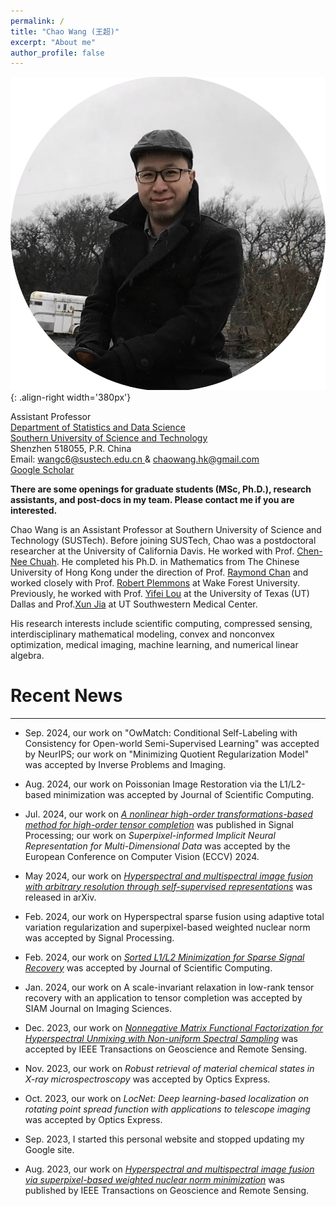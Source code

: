 ```yaml
---
permalink: /
title: "Chao Wang (王超)"
excerpt: "About me"
author_profile: false
---
```


![profile](/images/profile.png){: .align-right width='380px'}

<div>
Assistant Professor
<br>
<a href="https://stat-ds.sustech.edu.cn/"> Department of Statistics and Data Science  </a> 
<br>
<a href="https://sustech.edu.cn/en/"> Southern University of Science and Technology  </a> 
<br>
Shenzhen 518055, P.R. China
</div>


<div>
<i class="fas fa-envelope"></i> Email: <a href="mailto:wangc6@sustech.edu.cn"> wangc6@sustech.edu.cn </a>  & 
<a href="mailto:chaowang.hk@gmail.com"> chaowang.hk@gmail.com </a>
<br>
<i class="ai ai-google-scholar-square"></i> <a href="https://scholar.google.com/citations?user=PBchRWYAAAAJ&hl=en"> Google Scholar </a>
 </div>

**There are some openings for graduate students (MSc, Ph.D.), research assistants, and post-docs  in my team. Please contact me if you are interested.**

Chao Wang is an Assistant Professor at Southern University of Science and Technology (SUSTech). Before joining SUSTech, Chao was a postdoctoral researcher at the University of California Davis. He worked with Prof. [Chen-Nee Chuah](https://www.ece.ucdavis.edu/~chuah/rubinet/). He completed his Ph.D. in Mathematics from The Chinese University of Hong Kong under the direction of Prof. [Raymond Chan](https://scholars.cityu.edu.hk/en/persons/hon-fu-raymond-chan(98f1cf10-a01a-4642-8470-c48b0e977687).html) and worked closely with Prof. [Robert Plemmons](https://faculty.sites.wfu.edu/plemmons/) at Wake Forest University. Previously, he worked with Prof. [Yifei Lou](https://sites.google.com/site/louyifei/)  at the University of Texas (UT) Dallas and Prof.[Xun Jia](https://www.hopkinsmedicine.org/profiles/details/xun-jia) at UT Southwestern Medical Center.


His research interests include scientific computing, compressed sensing, interdisciplinary mathematical modeling, convex and nonconvex optimization, medical imaging, machine learning, and numerical linear algebra.



# Recent News
---

- Sep. 2024, our work on "OwMatch: Conditional Self-Labeling with Consistency for Open-world Semi-Supervised Learning" was accepted by NeurIPS; 
our work on "Minimizing Quotient Regularization Model" was accepted by Inverse Problems and Imaging. 

- Aug. 2024, our work on Poissonian Image Restoration via the L1/L2-based minimization was accepted by Journal of Scientific Computing. 

- Jul. 2024, our work on [_A nonlinear high-order transformations-based method for high-order tensor completion_](https://doi.org/10.1016/j.sigpro.2024.109514) was published in Signal Processing; our work on _Superpixel-informed Implicit Neural Representation for Multi-Dimensional Data_ was accepted by the European Conference on Computer Vision (ECCV) 2024.

- May 2024, our work on [_Hyperspectral and multispectral image fusion with arbitrary resolution through self-supervised representations_](http://arxiv.org/abs/2405.17818) was released in arXiv. 

- Feb. 2024, our work on Hyperspectral sparse fusion using adaptive total variation regularization and superpixel-based weighted nuclear norm  was accepted by Signal Processing. 

- Feb. 2024, our work on [_Sorted L1/L2 Minimization for Sparse Signal Recovery_](https://link.springer.com/article/10.1007/s10915-024-02497-2)  was accepted by Journal of Scientific Computing. 

- Jan. 2024, our work on A scale-invariant relaxation in low-rank tensor recovery with an application to tensor completion was accepted by SIAM Journal on Imaging Sciences. 

- Dec. 2023, our work on [_Nonnegative Matrix Functional Factorization for Hyperspectral Unmixing with Non-uniform Spectral Sampling_](https://ieeexplore.ieee.org/document/10374135) was accepted by IEEE Transactions on Geoscience and Remote Sensing.

- Nov. 2023, our work on _Robust retrieval of material chemical states in X-ray microspectroscopy_ was accepted by Optics Express.

- Oct. 2023, our work on _LocNet: Deep learning-based localization on rotating point spread function with applications to telescope imaging_ was accepted by Optics Express.

- Sep. 2023, I started this personal website and stopped updating my Google site.
  
- Aug. 2023, our work on [_Hyperspectral and multispectral image fusion via superpixel-based weighted nuclear norm minimization_](https://ieeexplore.ieee.org/abstract/document/10231145/) was published by IEEE Transactions on Geoscience and Remote Sensing.



&nbsp;

&nbsp;

&nbsp;
